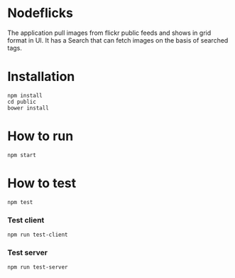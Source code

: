 # Nodeflicks
  The application pull images from flickr public feeds and shows in grid format in UI. It has a Search that can fetch images on the basis of searched tags.
 
 # Installation
    npm install
    cd public
    bower install  
  
  # How to run
    npm start
  
  # How to test
    npm test
    
  ### Test client
    npm run test-client
  ### Test server
    npm run test-server
